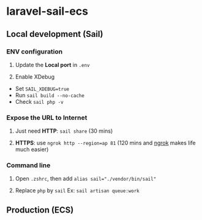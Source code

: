 # laravel-sail-ecs

## Local development (Sail)

### ENV configuration

1. Update the **Local port** in `.env`

2. Enable XDebug
- Set `SAIL_XDEBUG=true`
- Run `sail build --no-cache`
- Check `sail php -v`

### Expose the URL to Internet

1. Just need **HTTP**: `sail share` (30 mins)

2. **HTTPS**: use `ngrok http --region=ap 81` (120 mins and [ngrok](https://ngrok.com) makes life much easier)

### Command line
1. Open `.zshrc`, then add `alias sail="./vendor/bin/sail"`

2. Replace `php` by `sail`
Ex: `sail artisan queue:work`
## Production (ECS)
